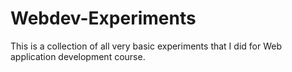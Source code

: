 # Webdev-Experiments
This is a collection of all very basic experiments that I did for Web application development course. 
